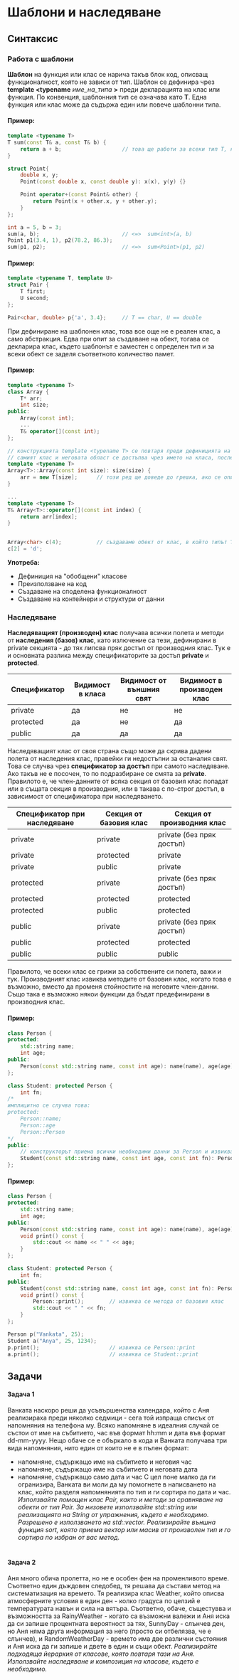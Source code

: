 # Шаблони и наследяване

## Синтаксис

### Работа с шаблони

**Шаблон** на функция или клас се нарича такъв блок код, описващ функционалност, която не зависи от тип. Шаблон се дефинира чрез **template <typename** *име_на_типа* **>** преди декларацията на клас или функция. По конвенция, шаблонния тип се означава като **T**. Една функция или клас може да съдържа един или повече шаблонни типа.


#### Пример:
```c++
template <typename T>
T sum(const T& a, const T& b) {
    return a + b;                   // това ще работи за всеки тип T, който има предефиниран оператор +
}

struct Point{
    double x, y;
    Point(const double x, const double y): x(x), y(y) {}

    Point operator+(const Point& other) {
        return Point(x + other.x, y + other.y);
    } 
};

int a = 5, b = 3;
sum(a, b);                          // <=>  sum<int>(a, b)
Point p1(3.4, 1), p2(78.2, 86.3);
sum(p1, p2);                        // <=>  sum<Point>(p1, p2)
```

#### Пример:
```c++
template <typename T, template U>
struct Pair {
    T first;
    U second;
};

Pair<char, double> p{'a', 3.4};     // T == char, U == double
```

При дефиниране на шаблонен клас, това все още не е реален клас, а само абстракция. Едва при опит за създаване на обект, тогава се декларира клас, където шаблонът е заместен с определен тип и за всеки обект се заделя съответното количество памет.


#### Пример:
```c++
template <typename T>
class Array {
    T* arr;
    int size;
public:
    Array(const int);
    ...
    T& operator[](const int);
};

// конструкцията template <typename T> се повтаря преди дефиницията на всеки метод
// самият клас и неговата област се достъпва чрез името на класа, последвато от типа, вписан в остри скоби
template <typename T>
Array<T>::Array(const int size): size(size) {
    arr = new T[size];      // този ред ще доведе до грешка, ако се опитаме да инизиализираме T с тип, който няма конструктор по подразбиране
}

...
template <typename T>
T& Array<T>::operator[](const int index) {
    return arr[index];
}


Array<char> c(4);           // създаваме обект от клас, в който типът T отговаря на тип char. Създава се съответния клас
c[2] = 'd';
```


**Употреба:**
* Дефиниция на "обобщени" класове
* Преизползване на код
* Създаване на споделена функционалност
* Създаване на контейнери и структури от данни


### Наследяване

**Наследяващият (производен) клас** получава всички полета и методи от **наследения (базов) клас**, като излючение са тези, дефинирани в private секцията - до тях липсва пряк достъп от производния клас. Тук е и основната разлика между спецификаторите за достъп **private** и **protected**.

| Спецификатор | Видимост в класа | Видимост от външния свят | Видимост в производен клас |
| ------------ | ---------------- | ------------------------ | -------------------------- |
| private      | да               | не                       | не                         |
| protected    | да               | не                       | да                         | 
| public       | да               | да                       | да                         |


Наследяващият клас от своя страна също може да скрива дадени полета от наследения клас, правейки ги недостъпни за останалия свят. Това се случва чрез **спецификатор за достъп** при самото наследяване. Ако такъв не е посочен, то по подразбиране се смята за **private**. Правилото е, че член-данните от всяка секция от базовия клас попадат или в същата секция в производния, или в такава с по-строг достъп, в зависимост от спецификатора при наследяването.

| Спецификатор при наследяване | Секция от базовия клас | Секция от производния клас |
| ---------------------------- | ---------------------- | -------------------------- |
| private                      | private                | private (без пряк достъп)  |
| private                      | protected              | private                    |
| private                      | public                 | private                    |
| protected                    | private                | private (без пряк достъп)  |
| protected                    | protected              | protected                  |
| protected                    | public                 | protected                  |
| public                       | private                | private (без пряк достъп)  |
| public                       | protected              | protected                  |
| public                       | public                 | public                     |


Правилото, че всеки клас се грижи за собствените си полета, важи и тук. Производният клас извиква методите от базовия клас, когато това е възможно, вместо да променя стойностите на неговите член-данни. Също така е възможно някои функции да бъдат предефинирани в производния клас.

#### Пример:
```c++
class Person {
protected:
    std::string name;
    int age;
public:
    Person(const std::string name, const int age): name(name), age(age);
};

class Student: protected Person {
    int fn;
/*
имплицитно се случва това:
protected:
    Person::name;
    Person::age
    Person::Person
*/
public:
    // конструкторът приема всички необходими данни за Person и извиква неговия конструктор
    Student(const std::string name, const int age, const int fn): Person(name, age), fn(fn) {}
};
```

#### Пример:
```c++
class Person {
protected:
    std::string name;
    int age;
public:
    Person(const std::string name, const int age): name(name), age(age);
    void print() const {
        std::cout << name << " " << age;
    }
};

class Student: protected Person {
    int fn;
public:
    Student(const std::string name, const int age, const int fn): Person(name, age), fn(fn) {}
    void print() const {
        Person::print();        // извиква се метода от базовия клас 
        std::cout << " " << fn;
    }
};

Person p("Vankata", 25);
Student a("Anya", 25, 1234);
p.print();                      // извиква се Person::print
a.print();                      // извиква се Student::print
```
 


## Задачи

#### Задача 1
Ванката наскоро реши да усъвършенства календара, който с Аня реализираха преди няколко седмици - сега той изпраща списък от напомняния на телефона му. Всяко напомняне в идеалния случай се състои от име на събитието, час във формат hh:mm и дата във формат dd-mm-yyyy. Нещо обаче се е объркало в кода и Ванката получава три вида напомняния, нито един от които не е в пълен формат:
- напомняне, съдържащо име на събитието и неговия час
- напомняне, съдържащо име на събитието и неговата дата
- напомняне, съдържащо само дата и час
С цел поне малко да ги огранизира, Ванката ви моли да му помогнете в написването на клас, който разделя напомнянията по тип и ги сортира по дата и час. 
*Използвайте помощен клас Pair, както и методи за сравняване на обекти от тип Pair. За низовете използвайте std::string или реализацията на String от упражнения, където е необходимо. Разрешено е използването на std::vector. Реализирайте външна функция sort, която приема вектор или масив от произволен тип и го сортира по избран от вас метод.*

#
#### Задача 2
Аня много обича пролетта, но не е особен фен на променливото време. Съответно един дъждовен следобед, тя решава да състави метод на систематизация на времето. Тя реализира клас Weather, който описва атмосферните условия в един ден - колко градуса по целзий е температурата навън и сила на вятъра. Съответно, обаче, същестувва и възможността за RainyWeather - когато са възможни валежи и Аня иска да си запише процентната вероятност за тях, SunnyDay - слънчев ден, но Аня няма друга информация за него (просто си отбелязва, че е слънчев), и RandomWeatherDay - времето има две различни състояния и Аня иска да ги запише и двете в един и същи обект.
*Реализирайте подходяща йерархия от класове, която повтаря тази на Аня. Използвайте наследяване и композиция на класове, където е необходимо.*
